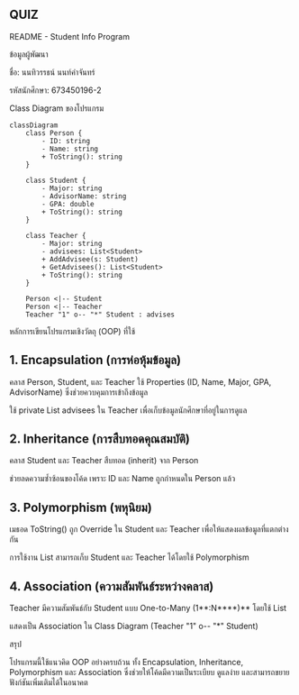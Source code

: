 ## QUIZ

README - Student Info Program

ข้อมูลผู้พัฒนา

ชื่อ: นนทิวรรธน์ นนท์คำจันทร์

รหัสนักศึกษา: 673450196-2

Class Diagram ของโปรแกรม
```mermaid
classDiagram
    class Person {
        - ID: string
        - Name: string
        + ToString(): string
    }

    class Student {
        - Major: string
        - AdvisorName: string
        - GPA: double
        + ToString(): string
    }

    class Teacher {
        - Major: string
        - advisees: List<Student>
        + AddAdvisee(s: Student)
        + GetAdvisees(): List<Student>
        + ToString(): string
    }

    Person <|-- Student
    Person <|-- Teacher
    Teacher "1" o-- "*" Student : advises
```
หลักการเขียนโปรแกรมเชิงวัตถุ (OOP) ที่ใช้

## 1. Encapsulation (การห่อหุ้มข้อมูล)

คลาส Person, Student, และ Teacher ใช้ Properties (ID, Name, Major, GPA, AdvisorName) ซึ่งช่วยควบคุมการเข้าถึงข้อมูล

ใช้ private List<Student> advisees ใน Teacher เพื่อเก็บข้อมูลนักศึกษาที่อยู่ในการดูแล

## 2. Inheritance (การสืบทอดคุณสมบัติ)

คลาส Student และ Teacher สืบทอด (inherit) จาก Person

ช่วยลดความซ้ำซ้อนของโค้ด เพราะ ID และ Name ถูกกำหนดใน Person แล้ว

## 3. Polymorphism (พหุนิยม)

เมธอด ToString() ถูก Override ใน Student และ Teacher เพื่อให้แสดงผลข้อมูลที่แตกต่างกัน

การใช้งาน List<Person> สามารถเก็บ Student และ Teacher ได้โดยใช้ Polymorphism

## 4. Association (ความสัมพันธ์ระหว่างคลาส)

Teacher มีความสัมพันธ์กับ Student แบบ One-to-Many (1**:N****)** โดยใช้ List<Student>

แสดงเป็น Association ใน Class Diagram (Teacher "1" o-- "*" Student)

สรุป

โปรแกรมนี้ใช้แนวคิด OOP อย่างครบถ้วน ทั้ง Encapsulation, Inheritance, Polymorphism และ Association ซึ่งช่วยให้โค้ดมีความเป็นระเบียบ ดูแลง่าย และสามารถขยายฟังก์ชันเพิ่มเติมได้ในอนาคต

